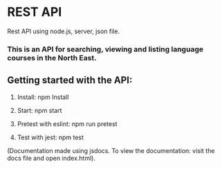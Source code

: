 # REST API

Rest API using node.js, server, json file.

### This is an API for searching, viewing and listing language courses in the North East.

## Getting started with the API:

1. Install: npm Install

2. Start: npm start

3. Pretest with eslint: npm run pretest

4. Test with jest: npm test

(Documentation made using jsdocs. To view the documentation: visit the docs file and open index.html).

